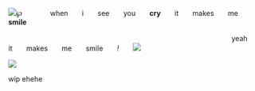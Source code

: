 ![](https://64.media.tumblr.com/811d5f8c0fc6d7ca8c4564c66259e6d5/a7847445d679bd37-5e/s75x75_c1/3959685986daed168930598678cf2e5d62a7bf94.gifv)℘　　　　when　　i　　see　　you　　**cry**　　it　　makes　　me　　__smile__ 

　　　　　　　　　　　　　　　　　　　　　　　　　　　　　　　　yeah　　it　　makes　　me　　smile　　*!*　　![](https://64.media.tumblr.com/bf4c3e54b720e2bc72d54a7d659818d0/a7847445d679bd37-ac/s75x75_c1/8f476ff9178b72d3239ad85f695598a488b64816.gifv)


![](https://files.catbox.moe/tf5sxi.png)



wip ehehe
